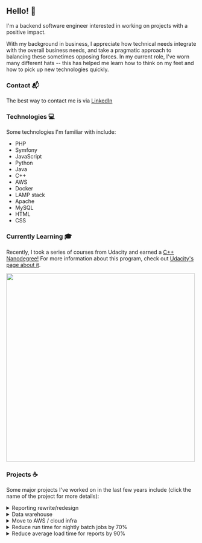 ## Hello! 👋

I'm a backend software engineer interested in working on projects with a positive impact.

With my background in business, I appreciate how technical needs integrate with the overall business needs, and take a pragmatic approach to balancing these sometimes opposing forces.  In my current role, I've worn many different hats -- this has helped me learn how to think on my feet and how to pick up new technologies quickly.

### Contact 📬
The best way to contact me is via [LinkedIn](https://www.linkedin.com/in/ikisler/)

### Technologies 💻
Some technologies I'm familiar with include:
- PHP
- Symfony
- JavaScript
- Python
- Java
- C++
- AWS
- Docker
- LAMP stack
- Apache
- MySQL
- HTML
- CSS

### Currently Learning 🎓
Recently, I took a series of courses from Udacity and earned a [C++ Nanodegree!](https://graduation.udacity.com/confirm/K5UWGKEA)  For more information about this program, check out [Udacity's page about it](https://www.udacity.com/course/c-plus-plus-nanodegree--nd213).

<img src="https://s3-us-west-2.amazonaws.com/udacity-printer/production/certificates/ae7d071c-a877-425a-aa2f-b2a48ba3755c.svg" width="500">

### Projects ☕
Some major projects I've worked on in the last few years include (click the name of the project for more details):

<details><summary>Reporting rewrite/redesign</summary>

#### Explanation:
In order to meet the future needs of our users, our reporting engine had to change significantly; so significantly that the decision was made to create something new from the ground up.  The existing reporting module was largely legacy code, tightly coupled to the frontend and suffering from problems related to the data storage format.  For this project, I designed a system that is could be reasonably migrated to from our existing structures, while completely sidestepping certain issues related to performance and scalability.  Using the Symfony framework for this project as opposed to our legacy home-grown framework introduced a number of built-in standards, making the structure and code easier to reason about for future developers.
#### Technologies used:
- PHP
- Symfony framework
- AWS services
- NodeJS
#### Skills used / improved:
- Leadership; communicating designs, goals, requirements with other engineers
- Interpersonal skills; this project involved a lot of push/pull with our product owners to meet user needs in a reasonable timeframe
</details>

<details><summary>Data warehouse</summary>

#### Explanation:
This project's main goal was gathering meta data regarding usage and engagement of our users.  We wanted this whole system to be independent from our existing data storage and structures, which opened up a number of possibilities.  For this project, I did a significant amount of research regarding structures for big data, and chose to implement a star schema in AWS Redshift.  To get data into Redshift, I used a set of PHP scripts to feed data into AWS Glue, where it was processed via Python and inserted into Redshift.  Metabase was used for the frontend, taking advantage of the speed and simplicity of implementing a "boxed" solution.
#### Technologies used:
- PHP
- Python
- AWS Redshift
- AWS Glue
- Metabase
#### Skills used / improved:
- New database types and more about schema design
- New technologies (Redshift and Glue)
</details>

<details><summary>Move to AWS / cloud infra</summary>

#### Explanation:
Moving to AWS was a big step in our goal to make the engineering side of the company more scalable.  The ability to tailor our server sizes and number to load, and the ability to easily create servers for tests and experiments was a huge benefit.  In order to get to this point though, we had a huge amount of work to undertake; our requirements related to disaster preparedness and security are unusual enough that we couldn't just pick everything up and move it to the cloud.  My manager and I worked closely together to plan out all the steps of this transition, and I spearheaded the implementation.  The project was done in steps; we integrated as many services as we could up front in our existing architecture, to spread the risk of change and unexpected consequences out as much as possible.  Eventually we had a series of downtime to move our actual databases over to AWS, which I automated with a series of scripts.  Overall, the project was a huge success, and we have since been able to take advantage of the agility that this move granted us.
#### Technologies used:
- AWS EC2 and VPC
- AWS S3
- DynamoDB
- Lambda
#### Skills used / improved:
- Organization (significant number of security and stability requirements to keep track of)
- Refactoring (making legacy code less stateful to allow better scaling)
- Learning new technologies (AWS)
</details>

<details><summary>Reduce run time for nightly batch jobs by 70%</summary>

#### Explanation:
This had been a long-time issue at the company -- at one point, nightly batch jobs were taking something like 12 hours to complete, and while effort had been made at that time to reduce this and introduce some metric gathering, the time it took to complete still ballooned up as use increased.  I was given the directive to drastically reduce this run time, and I was able to achieve an 70% reduction via a combination of improving process efficiency, and implementing concurrent processes.

This project involved doing some analysis on our current processes to determine how much improvement could be made by changing code; this portion had some significant constraints around it in terms of the company's appetite for risk.  I could make code changes, but could not implement refactoring to the same scale as I had done to improve report load times.  Again, I discovered time spent making trips to the database accounted for a significant amount of time, so I used data transfer objects to reduce these trips significantly.  The greater improvement came without touching any existing code at all; the fact that the nature of the work was already largely in self-contained "blocks" made implementing concurrent process relatively simple.  By separating out these blocks and running them at the same time, we could also take advantage of existing extra server capacity, getting the most use out of our current resources.  Ultimately, I was able to reduce total run time by 70%.
#### Technologies used:
- PHP
- XDebug and Webgrind for profiling
- Bash
#### Skills used / improved:
- Performance analysis
- Improving performance without significantly changing code structure
</details>

<details><summary>Reduce average load time for reports by 90%</summary>

#### Explanation:
For this project, my first step was research; basically, identifying what the problem was specifically.  In our system, we had both pre-made and ad hoc/user-created reports, so it wasn't just a case of running through our standard suite of reports and fixing up certain queries.  As part of my research, I looked over support tickets and talked with our support and product people; this research netted me several good examples that I could use as a baseline to measure my improvement.

After identifying examples of the issue, I then spent some time profiling the requests using XDebug and Webgrind -- I was able to identify specifically one area which contained a significant amount of data processing, and another area where we were making a lot of repetitive database queries.  The database query issue was pretty simple to resolve; gather all the data in just one query and keep it cached for all the places it was required.  The other area with the data processing, was much more difficult to improve.  This is a legacy codebase, and there was little to no comments or explanation in terms of code structure to help determine exactly what the purpose of the data processing was, so I had to determine this myself.  What I found was surprising; in most cases, there was absolutely no need to spend all this time processing data, and in the cases where there was a need, the algoritm could be simplified significantly.  Refactoring this portion of code was a big job, and involved making some changes in the (unfortunately) closely coupled frontend as well.  However, once released, it reduced average load time of reports by 90 percent.
#### Technologies used:
- PHP
- XDebug and Webgrind for profiling
#### Skills used / improved:
- Refactoring
- Code profiling
</details>

<!---
ikisler/ikisler is a ✨ special ✨ repository because its `README.md` (this file) appears on your GitHub profile.
You can click the Preview link to take a look at your changes.
--->
